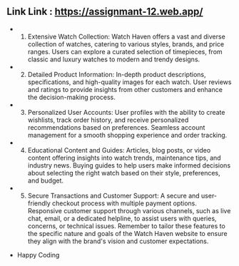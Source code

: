  
 ## Link Link : https://assignmant-12.web.app/

 - 1. Extensive Watch Collection: Watch Haven offers a vast and diverse collection of watches, catering to various styles, brands, and price ranges.
Users can explore a curated selection of timepieces, from classic and luxury watches to modern and trendy designs.

- 2. Detailed Product Information: In-depth product descriptions, specifications, and high-quality images for each watch.
User reviews and ratings to provide insights from other customers and enhance the decision-making process.

- 3. Personalized User Accounts: User profiles with the ability to create wishlists, track order history, and receive personalized recommendations based on preferences.
Seamless account management for a smooth shopping experience and order tracking.

- 4. Educational Content and Guides: Articles, blog posts, or video content offering insights into watch trends, maintenance tips, and industry news.
Buying guides to help users make informed decisions about selecting the right watch based on their style, preferences, and budget.

- 5. Secure Transactions and Customer Support: A secure and user-friendly checkout process with multiple payment options.
Responsive customer support through various channels, such as live chat, email, or a dedicated helpline, to assist users with queries, concerns, or technical issues.
Remember to tailor these features to the specific nature and goals of the Watch Haven website to ensure they align with the brand's vision and customer expectations.

- <a className='text-orange-600 uppercase border border-cyan-400 rounded shadow-lg p-3 font-kdam'>Happy Coding</a>